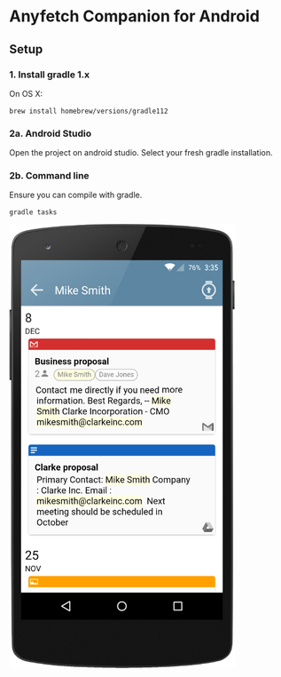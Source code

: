 Anyfetch Companion for Android
==============================

Setup
-----

### 1. Install gradle 1.x

On OS X:

```
brew install homebrew/versions/gradle112
```

### 2a. Android Studio

Open the project on android studio. Select your fresh gradle installation.

### 2b. Command line

Ensure you can compile with gradle.

```
gradle tasks
```

![Onboarding](https://github.com/AnyFetch/companion/blob/master/mobile/src/main/res/drawable-hdpi/screen2_onboarding.png)
